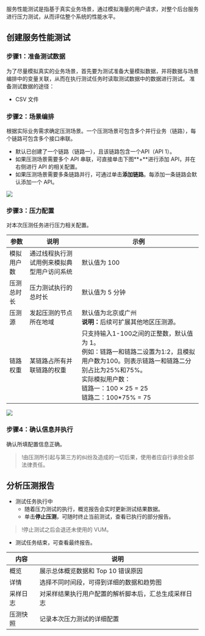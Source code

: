 服务性能测试是指基于真实业务场景，通过模拟海量的用户请求，对整个后台服务进行压力测试，从而评估整个系统的性能水平。

## 创建服务性能测试
### 步骤1：准备测试数据
为了尽量模拟真实的业务场景，首先要为测试准备大量模拟数据，并将数据与场景编排中的变量关联，从而在执行测试任务时读取测试数据中的数据进行测试。
准备测试数据的途径：

- CSV 文件

### 步骤2：场景编排
根据实际业务需求确定压测场景。一个压测场景可包含多个并行业务（链路），每个链路可包含多个接口串联。
- 默认已创建了一个链路（链路一），且该链路包含一个API（API 1）。
- 如果压测场景需要多个 API 串联，可直接单击下图**+**进行添加 API，并在右侧进行 API 的相关配置。
- 如果压测场景需要多条链路并行，可通过单击**添加链路**。每添加一条链路会默认添加一个 API。

![](https://qcloudimg.tencent-cloud.cn/raw/5a9797e4202f1b425d79d8ebf717c7f6.png)

### 步骤3：压力配置
对本次压测任务进行压力相关配置。

| 参数 | 说明 | 示例 |
|------|------|------|
| 模拟用户数 | 通过线程执行测试用例来模拟典型用户访问系统 | 默认值为 100 |
| 压测总时长 | 压力测试执行的总时长 | 默认值为 5 分钟 |
| 压测源 | 发起压测的节点所在地域 | 默认值为北京或广州 <br><b>说明：</b>后续可扩展其他地区压测源。 |
| 链路权重 | 某链路占所有并联链路的权重 | 只支持输入1-100之间的正整数，默认值为 1。 <br>例如：链路一和链路二设置为1:2，且模拟用户数为100。则表示链路一和链路二分别占比为25%和75%。<br>实际模拟用户数：<br>链路一：$100 \times 25%$ = 25 <br>链路二：100*75% = 75|

![](https://qcloudimg.tencent-cloud.cn/raw/d253ac2631722f78c2c6d40b102bd5fd.png)


### 步骤4：确认信息并执行
确认所填配置信息正确。
>!由压测所引起与第三方的纠纷及造成的一切后果，使用者应自行承担全部法律责任。

## 分析压测报告
- 测试任务执行中
  - 随着压力测试的执行，概览报告会实时更新测试结果数据。
  - 单击**停止压测**，可随时终止当前测试，查看已执行的部分报告。
>!停止测试之后会退还未使用的 VUM。
- 测试任务结束，可查看最终报告。

| 内容 | 说明 |
|------|------|
|概览| 展示总体概览数据和 Top 10 错误原因 |
|详情| 选择不同时间段，可得到详细的数据和趋势图 |
|采样日志| 对采样结果执行用户配置的解析脚本后，汇总生成采样日志 |
|压测快照| 记录本次压力测试的详细配置 |
